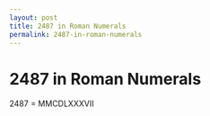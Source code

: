 ```yaml
---
layout: post
title: 2487 in Roman Numerals
permalink: 2487-in-roman-numerals
---
```


# 2487 in Roman Numerals

2487 = MMCDLXXXVII

